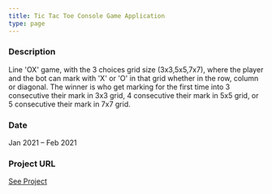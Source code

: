 ```yaml
---
title: Tic Tac Toe Console Game Application
type: page
---
```


### Description

Line 'OX' game, with the 3 choices grid size (3x3,5x5,7x7), where the player and the bot can mark with 'X' or 'O' in that grid whether in the row, column or diagonal. The winner is who get marking for the first time into 3 consecutive their mark in 3x3 grid, 4 consecutive their mark in 5x5 grid, or 5 consecutive their mark in 7x7 grid.

### Date

Jan 2021 – Feb 2021

### Project URL

[See Project](https://github.com/zharmedia386/Tic-Tac-Toe-Game-in-C)
